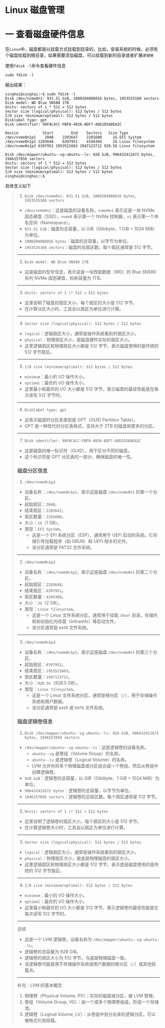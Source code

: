 <div  class="container">

# Linux 磁盘管理</div>

# 一    查看磁盘硬件信息

在`Linux`中，磁盘都是以挂载方式挂载到目录的，比如，安装系统的时候，必须有个磁盘挂载到根目录，如果需要添加磁盘，可以挂载到新的目录或者扩展`逻辑卷`

使用`fdisk -l`命令查看硬件信息

```shell
sudo fdisk -l
```

输出结果：

```shell
xinghai@xinghai:~$ sudo fdisk -l
Disk /dev/nvme0n1: 931.51 GiB, 1000204886016 bytes, 1953525168 sectors
Disk model: WD Blue SN580 1TB
Units: sectors of 1 * 512 = 512 bytes
Sector size (logical/physical): 512 bytes / 512 bytes
I/O size (minimum/optimal): 512 bytes / 512 bytes
Disklabel type: gpt
Disk identifier: 99FAC4CC-FBF8-4026-ADF7-A8D1D5A0EA2C

Device           Start        End    Sectors   Size Type
/dev/nvme0n1p1    2048    2203647    2201600     1G EFI System
/dev/nvme0n1p2 2203648    6397951    4194304     2G Linux filesystem
/dev/nvme0n1p3 6397952 1953521663 1947123712 928.5G Linux filesystem

Disk /dev/mapper/ubuntu--vg-ubuntu--lv: 928 GiB, 996432412672 bytes, 1946157056 sectors
Units: sectors of 1 * 512 = 512 bytes
Sector size (logical/physical): 512 bytes / 512 bytes
I/O size (minimum/optimal): 512 bytes / 512 bytes
xinghai@xinghai:~$
```

具体含义如下

> 1. `Disk /dev/nvme0n1: 931.51 GiB, 1000204886016 bytes, 1953525168 sectors`
>
> - `/dev/nvme0n1`：这是磁盘的设备名称。`nvme0n1` 表示这是一块 NVMe 固态硬盘（SSD），`nvme0` 表示第一个 NVMe 控制器，`n1` 表示第一个命名空间（Namespace）。
> - `931.51 GiB`：磁盘的总容量，以 GiB（Gibibyte，1 GiB = 1024 MiB）为单位。
> - `1000204886016 bytes`：磁盘的总容量，以字节为单位。
> - `1953525168 sectors`：磁盘的总扇区数。每个扇区通常是 512 字节。
>
> ------
>
> 2. `Disk model: WD Blue SN580 1TB`
>
> - 这是磁盘的型号信息，表示这是一块西部数据（WD）的 Blue SN580 系列 NVMe 固态硬盘，标称容量为 1TB。
>
> ------
>
> 3. `Units: sectors of 1 \* 512 = 512 bytes`
>
> - 这里说明了磁盘的扇区大小。每个扇区的大小是 512 字节。
> - 在计算分区大小时，工具会以扇区为单位进行计算。
>
> ------
>
> 4. `Sector size (logical/physical): 512 bytes / 512 bytes`
>
> - `logical`：逻辑扇区大小，通常是操作系统看到的扇区大小。
> - `physical`：物理扇区大小，是磁盘硬件实际的扇区大小。
> - 这里逻辑扇区和物理扇区大小都是 512 字节，表示磁盘使用的是传统的 512 字节扇区。
>
> ------
>
> 5. `I/O size (minimum/optimal): 512 bytes / 512 bytes`
>
> - `minimum`：最小的 I/O 操作大小。
> - `optimal`：最优的 I/O 操作大小。
> - 这里最小和最优的 I/O 大小都是 512 字节，表示磁盘的最佳性能是在每次读写 512 字节时。
>
> ------
>
> 6. `Disklabel type: gpt`
>
> - 这表示磁盘的分区表类型是 GPT（GUID Partition Table）。
> - GPT 是一种现代的分区表格式，支持大于 2TB 的磁盘和更多的分区。
>
> ------
>
> 7. `Disk identifier: 99FAC4CC-FBF8-4026-ADF7-A8D1D5A0EA2C`
>
> - 这是磁盘的唯一标识符（GUID），用于区分不同的磁盘。
> - 这个标识符是 GPT 分区表的一部分，确保磁盘的唯一性。
>
> <h3>磁盘分区信息</h3>
>
> 1. `/dev/nvme0n1p1`
>
> - 设备名称：`/dev/nvme0n1p1`，表示这是磁盘 `/dev/nvme0n1` 的第一个分区。
> - 起始扇区：`2048`。
> - 结束扇区：`2203647`。
> - 扇区数量：`2201600`。
> - 大小：`1G`（1 GB）。
> - 类型：`EFI System`。
>   - 这是一个 EFI 系统分区（ESP），通常用于 UEFI 启动的系统。它存储引导加载程序（如 GRUB）和 UEFI 相关的文件。
>   - 该分区通常是 FAT32 文件系统。
>
> ------
>
> 2. `/dev/nvme0n1p2`
>
> - 设备名称：`/dev/nvme0n1p2`，表示这是磁盘 `/dev/nvme0n1` 的第二个分区。
> - 起始扇区：`2203648`。
> - 结束扇区：`6397951`。
> - 扇区数量：`4194304`。
> - 大小：`2G`（2 GB）。
> - 类型：`Linux filesystem`。
>   - 这是一个 Linux 文件系统分区，通常用于挂载 `/boot` 目录，存储内核和初始化内存盘（initramfs）等启动文件。
>   - 该分区通常是 ext4 文件系统。
>
> ------
>
> 3. `/dev/nvme0n1p3`
>
> - 设备名称：`/dev/nvme0n1p3`，表示这是磁盘 `/dev/nvme0n1` 的第三个分区。
> - 起始扇区：`6397952`。
> - 结束扇区：`1953521663`。
> - 扇区数量：`1947123712`。
> - 大小：`928.5G`（928.5 GB）。
> - 类型：`Linux filesystem`。
>   - 这是一个 Linux 文件系统分区，通常是根分区（`/`），用于存储操作系统和用户数据。
>   - 该分区通常是 ext4 或 btrfs 文件系统。
>
> <h3>磁盘逻辑卷信息</h3>
>
> 1. `Disk /dev/mapper/ubuntu--vg-ubuntu--lv: 928 GiB, 996432412672 bytes, 1946157056 sectors`
>
> - `/dev/mapper/ubuntu--vg-ubuntu--lv`：这是逻辑卷的设备名称。
>   - `ubuntu--vg` 是卷组（Volume Group）的名称。
>   - `ubuntu--lv` 是逻辑卷（Logical Volume）的名称。
>   - LVM 允许你将多个物理磁盘或分区组合成一个卷组，然后从卷组中创建逻辑卷。
> - `928 GiB`：逻辑卷的总容量，以 GiB（Gibibyte，1 GiB = 1024 MiB）为单位。
> - `996432412672 bytes`：逻辑卷的总容量，以字节为单位。
> - `1946157056 sectors`：逻辑卷的总扇区数。每个扇区通常是 512 字节。
>
> ------
>
> 2. `Units: sectors of 1 \* 512 = 512 bytes`
>
> - 这里说明了逻辑卷的扇区大小。每个扇区的大小是 512 字节。
> - 在计算逻辑卷大小时，工具会以扇区为单位进行计算。
>
> ------
>
> 3. `Sector size (logical/physical): 512 bytes / 512 bytes`
>
> - `logical`：逻辑扇区大小，通常是操作系统看到的扇区大小。
> - `physical`：物理扇区大小，是底层物理磁盘的扇区大小。
> - 这里逻辑扇区和物理扇区大小都是 512 字节，表示底层磁盘使用的是传统的 512 字节扇区。
>
> ------
>
> 4. `I/O size (minimum/optimal): 512 bytes / 512 bytes`
>
> - `minimum`：最小的 I/O 操作大小。
> - `optimal`：最优的 I/O 操作大小。
> - 这里最小和最优的 I/O 大小都是 512 字节，表示逻辑卷的最佳性能是在每次读写 512 字节时。
>
> ------
>
> 总结
>
> - 这是一个 LVM 逻辑卷，设备名称为 `/dev/mapper/ubuntu--vg-ubuntu--lv`。
> - 逻辑卷的总容量为 928 GiB。
> - 逻辑卷的扇区大小为 512 字节，与底层物理磁盘一致。
> - 该逻辑卷可能是用于存储操作系统或用户数据的根分区（`/`）或其他挂载点。
>
> ------
>
> 补充：LVM 的基本概念
>
> 1. 物理卷（Physical Volume, PV）：实际的磁盘或分区，被 LVM 管理。
> 2. 卷组（Volume Group, VG）：由一个或多个物理卷组成，形成一个存储池。
> 3. 逻辑卷（Logical Volume, LV）：从卷组中划分出来的逻辑分区，可以被格式化和挂载。

